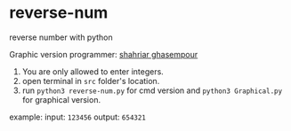 # reverse-num
reverse number with python

Graphic version programmer: [shahriar ghasempour](https://github.com/shahriaarrr)

1. You are only allowed to enter integers.
2. open terminal in ```src``` folder's location.
3. run ```python3 reverse-num.py``` for cmd version and ```python3 Graphical.py ``` for graphical version.

example:
input: 
```123456```
output: 
```654321```
